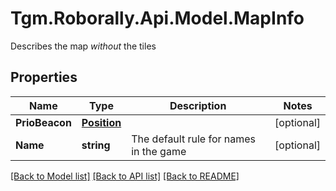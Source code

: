 # Tgm.Roborally.Api.Model.MapInfo
Describes the map *without* the tiles
## Properties

Name | Type | Description | Notes
------------ | ------------- | ------------- | -------------
**PrioBeacon** | [**Position**](Position.md) |  | [optional] 
**Name** | **string** | The default rule for names in the game | [optional] 

[[Back to Model list]](../README.md#documentation-for-models) [[Back to API list]](../README.md#documentation-for-api-endpoints) [[Back to README]](../README.md)

